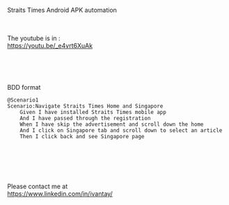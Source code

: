 Straits Times Android APK automation
<br><br><br>

The youtube is in :
<br>
https://youtu.be/_e4vrt6XuAk

<br><br><br>

BDD format

	@Scenario1
	Scenario:Navigate Straits Times Home and Singapore
		Given I have installed Straits Times mobile app
		And I have passed through the registration
		When I have skip the advertisement and scroll down the home
		And I click on Singapore tab and scroll down to select an article
		Then I click back and see Singapore page

<br><br>
<br><br><br>
Please contact me at 
<br>
https://www.linkedin.com/in/ivantay/

